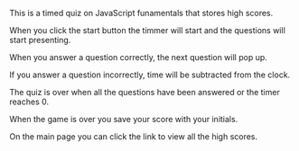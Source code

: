This is a timed quiz on JavaScript funamentals that stores high scores.

When you click the start button the timmer will start and the questions will start presenting.

When you answer a question correctly, the next question will pop up.

If you answer a question incorrectly, time will be subtracted from the clock.

The quiz is over when all the questions have been answered or the timer reaches 0.

When the game is over you save your score with your initials.

On the main page you can click the link to view all the high scores.
